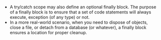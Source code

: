 - A try/catch scope may also define an optional finally block. The purpose of a finally block is to ensure that a set of code statements will always execute, exception (of any type) or not.
- In a more real-world scenario, when you need to dispose of objects, close a file, or detach from a database (or whatever), a finally block ensures a location for proper cleanup.